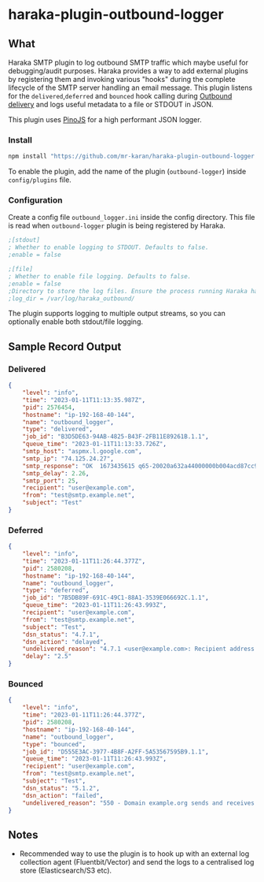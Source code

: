 # haraka-plugin-outbound-logger

## What

Haraka SMTP plugin to log outbound SMTP traffic which maybe useful for debugging/audit purposes. Haraka provides a way to add external plugins by registering them and invoking various "hooks" during the complete lifecycle of the SMTP server handling an email message. This plugin listens for the `delivered`,`deferred` and `bounced` hook calling during [Outbound delivery](https://haraka.github.io/core/Outbound/) and logs useful metadata to a file or STDOUT in JSON.

This plugin uses [PinoJS](https://github.com/pinojs/pino) for a high performant JSON logger. 

### Install

```bash
npm install "https://github.com/mr-karan/haraka-plugin-outbound-logger.git#main" --save
```

To enable the plugin, add the name of the plugin (`outbound-logger`) inside `config/plugins` file.

### Configuration

Create a config file `outbound_logger.ini` inside the config directory. This file is read when `outbound-logger` plugin is being registered by Haraka.

```ini
;[stdout]
; Whether to enable logging to STDOUT. Defaults to false.
;enable = false

;[file]
; Whether to enable file logging. Defaults to false.
;enable = false
;Directory to store the log files. Ensure the process running Haraka has ownership on this directory.
;log_dir = /var/log/haraka_outbound/
```

The plugin supports logging to multiple output streams, so you can optionally enable both stdout/file logging.

## Sample Record Output

### Delivered

```json
{
    "level": "info",
    "time": "2023-01-11T11:13:35.987Z",
    "pid": 2576454,
    "hostname": "ip-192-168-40-144",
    "name": "outbound_logger",
    "type": "delivered",
    "job_id": "B3D5DE63-94AB-4825-B43F-2FB11E89261B.1.1",
    "queue_time": "2023-01-11T11:13:33.726Z",
    "smtp_host": "aspmx.l.google.com",
    "smtp_ip": "74.125.24.27",
    "smtp_response": "OK  1673435615 q65-20020a632a44000000b004acd87cc977si13197979pgq.659 - gsmtp",
    "smtp_delay": 2.26,
    "smtp_port": 25,
    "recipient": "user@example.com",
    "from": "test@smtp.example.net",
    "subject": "Test"
}
```

### Deferred

```json
{
    "level": "info",
    "time": "2023-01-11T11:26:44.377Z",
    "pid": 2580208,
    "hostname": "ip-192-168-40-144",
    "name": "outbound_logger",
    "type": "deferred",
    "job_id": "7B5DB89F-691C-49C1-88A1-3539E066692C.1.1",
    "queue_time": "2023-01-11T11:26:43.993Z",
    "recipient": "user@example.com",
    "from": "test@smtp.example.net",
    "subject": "Test",
    "dsn_status": "4.7.1",    
    "dsn_action": "delayed",
    "undelivered_reason": "4.7.1 <user@example.com>: Recipient address rejected: Temporary deferral, try again soon",
    "delay": "2.5"
}
```

### Bounced

```json
{
    "level": "info",
    "time": "2023-01-11T11:26:44.377Z",
    "pid": 2580208,
    "hostname": "ip-192-168-40-144",
    "name": "outbound_logger",
    "type": "bounced",
    "job_id": "D555E3AC-3977-4B8F-A2FF-5A53567595B9.1.1",
    "queue_time": "2023-01-11T11:26:43.993Z",
    "recipient": "user@example.com",
    "from": "test@smtp.example.net",
    "subject": "Test",
    "dsn_status": "5.1.2",
    "dsn_action": "failed",
    "undelivered_reason": "550 - Domain example.org sends and receives no email (NULL MX)"
}
```

## Notes

- Recommended way to use the plugin is to hook up with an external log collection agent (Fluentbit/Vector) and send the logs to a centralised log store (Elasticsearch/S3 etc).
